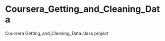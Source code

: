 Coursera_Getting_and_Cleaning_Data
==================================

Coursera Getting_and_Cleaning_Data class project
